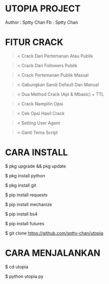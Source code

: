 # UTOPIA PROJECT

Author : Sptty Chan
Fb     : Sptty Chan

# FITUR CRACK

>< Crack Dari Pertemanan Atau Publik

>< Crack Dari Followers Publik

>< Crack Pertemanan Publik Massal

>< Gabungkan Sandi Default Dan Manual

>< Dua Method Crack (Api & Mbasic) + TTL

>< Crack Nampilin Opsi

>< Cek Opsi Hasil Crack

>< Setting User Agent

>< Ganti Tema Script

# CARA INSTALL

$ pkg upgrade && pkg update

$ pkg install python

$ pkg install git

$ pip install requests

$ pip install mechanize

$ pip install bs4

$ pip install futures

$ git clone https://github.com/sptty-chan/utopia

# CARA MENJALANKAN

$ cd utopia

$ python utopia.py
